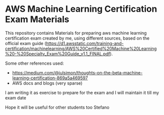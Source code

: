 # AWS Machine Learning Certification Exam Materials
This repository contains Materials for preparing aws machine learning certification exam created by me, using different sources, based on the official exam guide (https://d1.awsstatic.com/training-and-certification/machinelearning/AWS%20Certified%20Machine%20Learning%20-%20Specialty_Exam%20Guide_v1.1_FINAL.pdf).

Some other references used:
- https://medium.com/@julsimon/thoughts-on-the-beta-machine-learning-certification-869a5a469597
- AWS docs and blogs (very sparse)



I am writing it as exercise to prepare for the exam and  I will maintain it till my exam date

Hope it will be useful for other students too
Stefano
